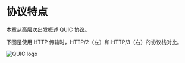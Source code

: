 # 协议特点

本章从高层次出发概述 QUIC 协议。

下图是使用 HTTP 传输时，HTTP/2（左）和 HTTP/3（右）的协议栈对比。

![QUIC logo](../images/quic-stack.png)
